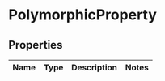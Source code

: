 

# PolymorphicProperty


## Properties

| Name | Type | Description | Notes |
|------------ | ------------- | ------------- | -------------|



